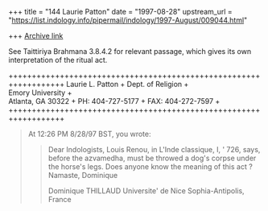 +++
title = "144 Laurie Patton"
date = "1997-08-28"
upstream_url = "https://list.indology.info/pipermail/indology/1997-August/009044.html"

+++
[Archive link](https://list.indology.info/pipermail/indology/1997-August/009044.html)


See Taittiriya Brahmana 3.8.4.2 for relevant passage, which gives its own
interpretation of the ritual act.

++++++++++++++++++++++++++++++++++++++++++++++++++++++++++++++++++
Laurie L. Patton						 + 
Dept. of Religion						 +	
Emory University						 +	
Atlanta, GA 30322						 +
PH: 404-727-5177						 +
FAX: 404-272-7597						 +
++++++++++++++++++++++++++++++++++++++++++++++++++++++++++++++++++

> 
> At 12:26 PM 8/28/97 BST, you wrote:
> >Dear Indologists,
> >	Louis Renou, in L'Inde classique, I, ' 726, says, before the
> >azvamedha, must be throwed a dog's corpse under the horse's legs.
> >	Does anyone know the meaning of this act ?
> >	Namaste,
> >Dominique
> >
> >Dominique THILLAUD
> >Universite' de Nice Sophia-Antipolis, France
> >
> >
> >
> >
> >
> 
> 





